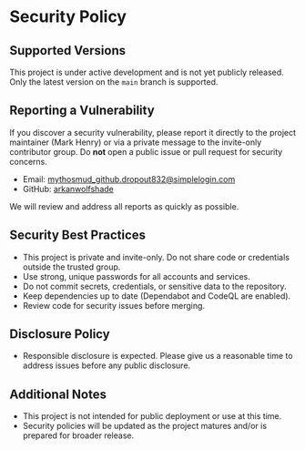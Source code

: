 # Security Policy

## Supported Versions

This project is under active development and is not yet publicly released. Only the latest version on the `main` branch is supported.

## Reporting a Vulnerability

If you discover a security vulnerability, please report it directly to the project maintainer (Mark Henry) or via a private message to the invite-only contributor group. Do **not** open a public issue or pull request for security concerns.

- Email: <mythosmud_github.dropout832@simplelogin.com>
- GitHub: [arkanwolfshade](https://github.com/arkanwolfshade)

We will review and address all reports as quickly as possible.

## Security Best Practices

- This project is private and invite-only. Do not share code or credentials outside the trusted group.
- Use strong, unique passwords for all accounts and services.
- Do not commit secrets, credentials, or sensitive data to the repository.
- Keep dependencies up to date (Dependabot and CodeQL are enabled).
- Review code for security issues before merging.

## Disclosure Policy

- Responsible disclosure is expected. Please give us a reasonable time to address issues before any public disclosure.

## Additional Notes

- This project is not intended for public deployment or use at this time.
- Security policies will be updated as the project matures and/or is prepared for broader release. 